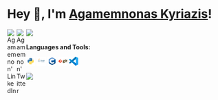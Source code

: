 # Hey 👋, I'm [Agamemnonas Kyriazis](https://www.linkedin.com/in/agamemnon-kyriazis-59645019b/)!

<a href="https://www.linkedin.com/in/agamemnon-kyriazis-59645019b/">
<img align="left" alt="Agamemnon' LinkedIn" width="22px" src="https://cdn.jsdelivr.net/npm/simple-icons@v3/icons/linkedin.svg" />
</a>
<a href="https://twitter.com/Agamemnon_K">
<img align="left" alt="Agamemnon' Twitter" width="22px" src="https://cdn.jsdelivr.net/npm/simple-icons@v3/icons/twitter.svg" />
</a>

![](https://komarev.com/ghpvc/?username=AgamemnonasKyriazis)

**Languages and Tools:**

<code><img height="21" src="https://raw.githubusercontent.com/github/explore/80688e429a7d4ef2fca1e82350fe8e3517d3494d/topics/python/python.png"></code>
<code><img height="21" src="https://raw.githubusercontent.com/github/explore/80688e429a7d4ef2fca1e82350fe8e3517d3494d/topics/java/java.png"></code>
<code><img height="21" src="https://raw.githubusercontent.com/github/explore/80688e429a7d4ef2fca1e82350fe8e3517d3494d/topics/c/c.png"></code>
<code><img height="21" src="https://raw.githubusercontent.com/github/explore/80688e429a7d4ef2fca1e82350fe8e3517d3494d/topics/git/git.png"></code>
<code><img height="21" src="https://raw.githubusercontent.com/github/explore/80688e429a7d4ef2fca1e82350fe8e3517d3494d/topics/visual-studio-code/visual-studio-code.png"></code>

![](https://github-readme-stats.vercel.app/api?username=AgamemnonasKyriazis&show_icons=true&theme=dracula)
